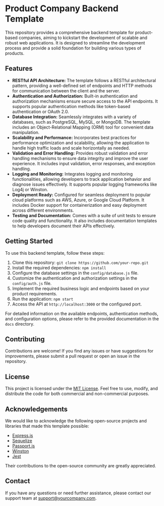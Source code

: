 # Product Company Backend Template

This repository provides a comprehensive backend template for product-based companies, aiming to kickstart the development of scalable and robust web applications. It is designed to streamline the development process and provide a solid foundation for building various types of products.

## Features

- **RESTful API Architecture:** The template follows a RESTful architectural pattern, providing a well-defined set of endpoints and HTTP methods for communication between the client and the server.
- **Authentication and Authorization:** Built-in authentication and authorization mechanisms ensure secure access to the API endpoints. It supports popular authentication methods like token-based authentication or OAuth 2.0.
- **Database Integration:** Seamlessly integrates with a variety of databases, such as PostgreSQL, MySQL, or MongoDB. The template includes an Object-Relational Mapping (ORM) tool for convenient data manipulation.
- **Scalability and Performance:** Incorporates best practices for performance optimization and scalability, allowing the application to handle high traffic loads and scale horizontally as needed.
- **Validation and Error Handling:** Provides robust validation and error handling mechanisms to ensure data integrity and improve the user experience. It includes input validation, error responses, and exception handling.
- **Logging and Monitoring:** Integrates logging and monitoring functionalities, allowing developers to track application behavior and diagnose issues effectively. It supports popular logging frameworks like Log4j or Winston.
- **Deployment Ready:** Configured for seamless deployment to popular cloud platforms such as AWS, Azure, or Google Cloud Platform. It includes Docker support for containerization and easy deployment across different environments.
- **Testing and Documentation:** Comes with a suite of unit tests to ensure code quality and functionality. It also includes documentation templates to help developers document their APIs effectively.

## Getting Started

To use this backend template, follow these steps:

1. Clone this repository: `git clone https://github.com/your-repo.git`
2. Install the required dependencies: `npm install`
3. Configure the database settings in the `config/database.js` file.
4. Customize the authentication and authorization settings in the `config/auth.js` file.
5. Implement the required business logic and endpoints based on your product requirements.
6. Run the application: `npm start`
7. Access the API at `http://localhost:3000` or the configured port.

For detailed information on the available endpoints, authentication methods, and configuration options, please refer to the provided documentation in the `docs` directory.

## Contributing

Contributions are welcome! If you find any issues or have suggestions for improvements, please submit a pull request or open an issue in the repository.

## License

This project is licensed under the [MIT License](https://opensource.org/licenses/MIT). Feel free to use, modify, and distribute the code for both commercial and non-commercial purposes.

## Acknowledgements

We would like to acknowledge the following open-source projects and libraries that made this template possible:

- [Express.js](https://expressjs.com)
- [Sequelize](https://sequelize.org)
- [Passport.js](http://www.passportjs.org)
- [Winston](https://github.com/winstonjs/winston)
- [Jest](https://jestjs.io)

Their contributions to the open-source community are greatly appreciated.

## Contact

If you have any questions or need further assistance, please contact our support team at support@yourcompany.com.